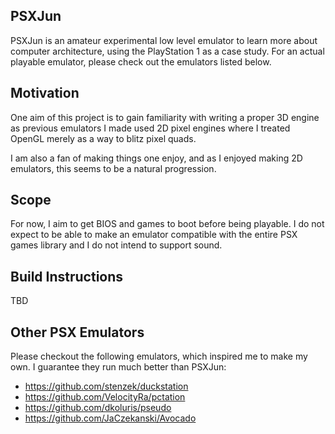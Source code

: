 ﻿## PSXJun

PSXJun is an amateur experimental low level emulator to learn more about computer architecture, using the PlayStation 1 as a case study. For an actual playable emulator, please check out the emulators listed below.

## Motivation

One aim of this project is to gain familiarity with writing a proper 3D engine as previous emulators I made used 2D pixel engines where I treated OpenGL merely as a way to blitz pixel quads.

I am also a fan of making things one enjoy, and as I enjoyed making 2D emulators, this seems to be a natural progression.

## Scope 

For now, I aim to get BIOS and games to boot before being playable. I do not expect to be able to make an emulator compatible with the entire PSX games library and I do not intend to support sound. 

## Build Instructions

TBD

## Other PSX Emulators

Please checkout the following emulators, which inspired me to make my own. I guarantee they run much better than PSXJun:

* https://github.com/stenzek/duckstation
* https://github.com/VelocityRa/pctation
* https://github.com/dkoluris/pseudo
* https://github.com/JaCzekanski/Avocado
